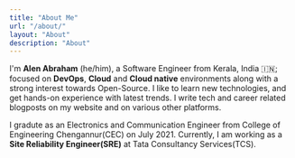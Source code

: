 ```yaml
---
title: "About Me"
url: "/about/"
layout: "About"
description: "About"
---  
```


I'm **Alen Abraham** (he/him), a Software Engineer from Kerala, India 🇮🇳; focused on **DevOps**, **Cloud** and **Cloud native** environments along with a strong interest towards Open-Source. I like to learn new technologies, and get hands-on experience with latest trends. I write tech and career related blogposts on my website and on various other platforms.  

I gradute as an Electronics and Communication Engineer from College of Engineering Chengannur(CEC) on July 2021. Currently, I am working as a **Site Reliability Engineer(SRE)** at Tata Consultancy Services(TCS).
